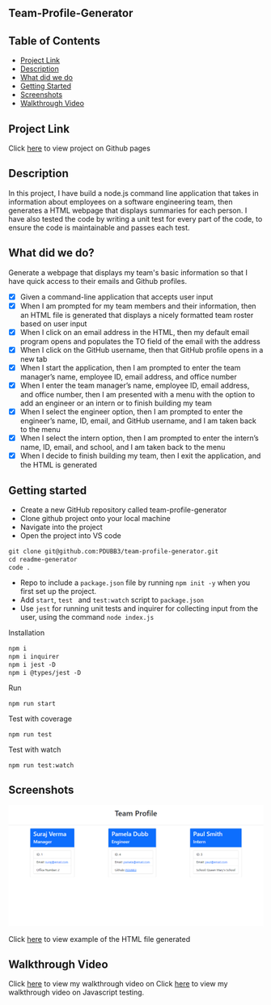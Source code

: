 ## Team-Profile-Generator

<h2> Table of Contents </h2>

- [Project Link](#project-link)
- [Description](#description)
- [What did we do](#what-did-we-do)
- [Getting Started](#getting-started)
- [Screenshots](#screenshots)
- [Walkthrough Video](#walkthrough-video)

## Project Link

Click [here](https://pdubb3.github.io/team-profile-generator/) to view project on Github pages

## Description

In this project, I have build a node.js command line application that takes in information about employees on a software engineering team, then generates a HTML webpage that displays summaries for each person. I have also tested the code by writing a unit test for every part of the code, to ensure the code is maintainable and passes each test.

## What did we do?

Generate a webpage that displays my team's basic information so that I have quick access to their emails and Github profiles.

- [x] Given a command-line application that accepts user input
- [x] When I am prompted for my team members and their information, then an HTML file is generated that displays a nicely formatted team roster based on user input
- [x] When I click on an email address in the HTML, then my default email program opens and populates the TO field of the email with the address
- [x] When I click on the GitHub username, then that GitHub profile opens in a new tab
- [x] When I start the application, then I am prompted to enter the team manager’s name, employee ID, email address, and office number
- [x] When I enter the team manager’s name, employee ID, email address, and office number, then I am presented with a menu with the option to add an engineer or an intern or to finish building my team
- [x] When I select the engineer option, then I am prompted to enter the engineer’s name, ID, email, and GitHub username, and I am taken back to the menu
- [x] When I select the intern option, then I am prompted to enter the intern’s name, ID, email, and school, and I am taken back to the menu
- [x] When I decide to finish building my team, then I exit the application, and the HTML is generated

## Getting started

- Create a new GitHub repository called team-profile-generator
- Clone github project onto your local machine
- Navigate into the project
- Open the project into VS code

```
git clone git@github.com:PDUBB3/team-profile-generator.git
cd readme-generator
code .
```

- Repo to include a `package.json` file by running `npm init -y` when you first set up the project.
- Add `start`, `test ` and `test:watch` script to `package.json`
- Use `jest` for running unit tests and inquirer for collecting input from the user, using the command `node index.js`

Installation

```
npm i
npm i inquirer
npm i jest -D
npm i @types/jest -D

```

Run

```
npm run start

```

Test with coverage

```
npm run test

```

Test with watch

```
npm run test:watch

```

## Screenshots

![The html file created by using a command-line application](./assets/img/teamprof.png)

Click [here](./dist/team.html) to view example of the HTML file generated

## Walkthrough Video

Click [here](https://drive.google.com/file/d/15PH2_kQnTZKa00kHUaZ2zfUi2QPUUrsn/view) to view my walkthrough video on
Click [here](https://drive.google.com/file/d/1if7Fc_uQ4LpPZIaEzmAVrUqnY-ZRTXHn/view) to view my walkthrough video on Javascript testing.
